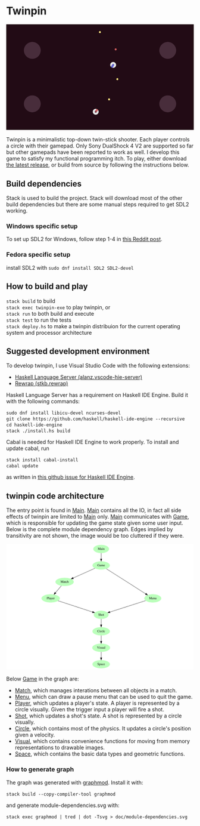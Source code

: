 # Twinpin
![twinpin screenshot](doc/screenshot.png "twinpin screenshot")

Twinpin is a minimalistic top-down twin-stick shooter. Each player controls a
circle with their gamepad. Only Sony DualShock 4 V2 are supported so far but
other gamepads have been reported to work as well. I develop this game to
satisfy my functional programming itch. To play, either download [the latest
release](https://github.com/victorjoh/twinpin/releases/latest), or build from
source by following the instructions below.

## Build dependencies
Stack is used to build the project. Stack will download most of the other build
dependencies but there are some manual steps required to get SDL2 working.

### Windows specific setup
To set up SDL2 for Windows, follow step 1-4 in [this Reddit
post](https://www.reddit.com/r/haskellgamedev/comments/4jpthu/windows_sdl2_is_now_almost_painless_via_stack/).

### Fedora specific setup
install SDL2 with `sudo dnf install SDL2 SDL2-devel`

## How to build and play
`stack build` to build  
`stack exec twinpin-exe` to play twinpin, or  
`stack run` to both build and execute  
`stack test` to run the tests  
`stack deploy.hs` to make a twinpin distribuion for the current operating system
and processor architecture

## Suggested development environment
To develop twinpin, I use Visual Studio Code with the following extensions:
* [Haskell Language Server
  (alanz.vscode-hie-server)](https://marketplace.visualstudio.com/items?itemName=alanz.vscode-hie-server)
* [Rewrap
  (stkb.rewrap)](https://marketplace.visualstudio.com/items?itemName=stkb.rewrap)

Haskell Language Server has a requirement on Haskell IDE Engine. Build it with
the following commands:
```
sudo dnf install libicu-devel ncurses-devel
git clone https://github.com/haskell/haskell-ide-engine --recursive
cd haskell-ide-engine
stack ./install.hs build
```

Cabal is needed for Haskell IDE Engine to work properly. To install and update
cabal, run
```
stack install cabal-install
cabal update
```
as written in [this github issue for Haskell IDE
Engine](https://github.com/haskell/haskell-ide-engine/issues/658).

## twinpin code architecture
The entry point is found in [Main]. [Main] contains all the IO, in fact all side
effects of twinpin are limited to [Main] only. [Main] communicates with [Game],
which is responsible for updating the game state given some user input. Below is
the complete module dependency graph. Edges implied by transitivity are not
shown, the image would be too cluttered if they were.

![twinpin module dependencies](doc/module-dependencies.svg)

Below [Game] in the graph are:
* [Match], which manages interations between all objects in a match.
* [Menu], which can draw a pause menu that can be used to quit the game.
* [Player], which updates a player's state. A player is represented by a circle
  visually. Given the trigger input a player will fire a shot.
* [Shot], which updates a shot's state. A shot is represented by a circle
  visually.
* [Circle], which contains most of the physics. It updates a circle's position
  given a velocity.
* [Visual], which contains convenience functions for moving from memory
  representations to drawable images.
* [Space], which contains the basic data types and geometric functions.

### How to generate graph
The graph was generated with [graphmod](https://github.com/yav/graphmod).
Install it with:
```
stack build --copy-compiler-tool graphmod
```
and generate module-dependencies.svg with:
```
stack exec graphmod | tred | dot -Tsvg > doc/module-dependencies.svg
```

[Main]:   app/Main.hs
[Game]:   src/Game.hs
[Match]:  src/Match.hs
[Menu]:   src/Menu.hs
[Player]: src/Player.hs
[Shot]:   src/Shot.hs
[Circle]: src/Circle.hs
[Visual]: src/Visual.hs
[Space]:  src/Space.hs